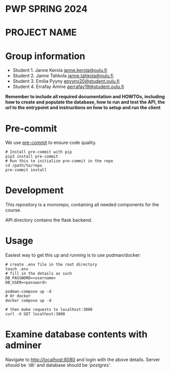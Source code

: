 # PWP SPRING 2024

# PROJECT NAME

# Group information

- Student 1. Janne Kerola janne.kerola@oulu.fi
- Student 2. Janne Tahkola janne.tahkola@oulu.fi
- Student 3. Emilia Pyyny epyyny20@student.oulu.fi
- Student 4. Errafay Amine aerrafay19@student.oulu.fi

**Remember to include all required documentation and HOWTOs, including how to create and populate the database, how to run and test the API, the url to the entrypoint and instructions on how to setup and run the client**

# Pre-commit

We use [pre-commit](https://pre-commit.com) to ensure code quality.

```shell
# Install pre-commit with pip
pip3 install pre-commit
# Run this to initialize pre-commit in the repo
cd /path/to/repo
pre-commit install
```

# Development

This repository is a monorepo, containing all needed components for the course.

API directory contains the flask backend.

# Usage

Easiest way to get this up and running is to use podman/docker:

```shell
# create .env file in the root directory
touch .env
# fill in the details as such
DB_PASSWORD=<username>
DB_USER=<password>

podman-compose up -d
# Or docker
docker compose up -d

# then make requests to localhost:3000
curl -X GET localhost:3000
```

# Examine database contents with adminer

Navigate to [http://localhost:8080](http://localhost:8080) and login with the above details. Server should be _'db'_ and database should be _'postgres'_.
